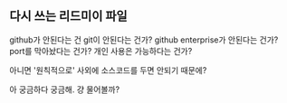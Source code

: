 ## 다시 쓰는 리드미이 파일 ##

github가 안된다는 건 git이 안된다는 건가?
github enterprise가 안된다는 건가? 
port를 막아놨다는 건가? 
개인 사용은 가능하다는 건가? 

아니면 '원칙적으로' 사외에 소스코드를 두면 안되기 때문에?

아 궁금하다 궁금해. 
걍 물어볼까? 
